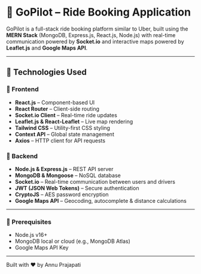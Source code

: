 # 🚖 GoPilot – Ride Booking Application

GoPilot is a full-stack ride booking platform similar to Uber, built using the **MERN Stack** (MongoDB, Express.js, React.js, Node.js) with real-time communication powered by **Socket.io** and interactive maps powered by **Leaflet.js** and **Google Maps API**.

---

## 🧩 Technologies Used

### 🔹 Frontend
- **React.js** – Component-based UI
- **React Router** – Client-side routing
- **Socket.io Client** – Real-time ride updates
- **Leaflet.js & React-Leaflet** – Live map rendering
- **Tailwind CSS** – Utility-first CSS styling
- **Context API** – Global state management
- **Axios** – HTTP client for API requests

### 🔹 Backend
- **Node.js & Express.js** – REST API server
- **MongoDB & Mongoose** – NoSQL database
- **Socket.io** – Real-time communication between users and drivers
- **JWT (JSON Web Tokens)** – Secure authentication
- **CryptoJS** – AES password encryption
- **Google Maps API** – Geocoding, autocomplete & distance calculations

---

### 🧱 Prerequisites
- Node.js v16+
- MongoDB local or cloud (e.g., MongoDB Atlas)
- Google Maps API Key

---

Built with ❤️ by Annu Prajapati 

